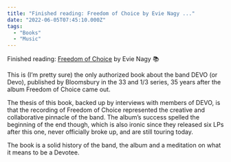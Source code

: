 ```yaml
---
title: "Finished reading: Freedom of Choice by Evie Nagy ..."
date: "2022-06-05T07:45:10.000Z"
tags: 
  - "Books"
  - "Music"
---
```


Finished reading: [Freedom of Choice](https://bookshop.org/a/21729/9781623563448) by Evie Nagy 📚

This is (I’m pretty sure) the only authorized book about the band DEVO (or Devo), published by Bloomsbury in the 33 and 1/3 series, 35 years after the album Freedom of Choice came out.

The thesis of this book, backed up by interviews with members of DEVO, is that the recording of Freedom of Choice represented the creative and collaborative pinnacle of the band. The album’s success spelled the beginning of the end though, which is also ironic since they released six LPs after this one, never officially broke up, and are still touring today.

The book is a solid history of the band, the album and a meditation on what it means to be a Devotee.
